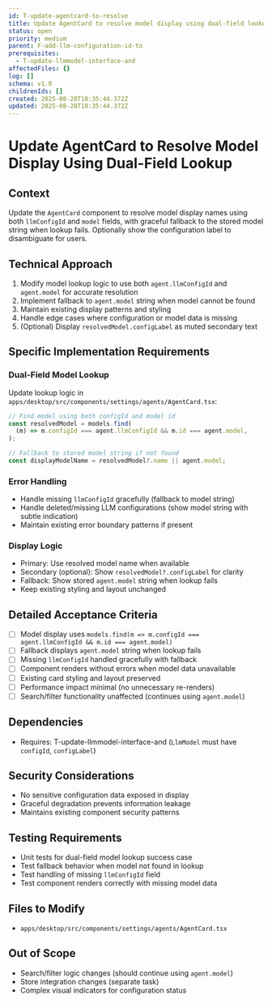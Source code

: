```yaml
---
id: T-update-agentcard-to-resolve
title: Update AgentCard to resolve model display using dual-field lookup
status: open
priority: medium
parent: F-add-llm-configuration-id-to
prerequisites:
  - T-update-llmmodel-interface-and
affectedFiles: {}
log: []
schema: v1.0
childrenIds: []
created: 2025-08-28T18:35:44.372Z
updated: 2025-08-28T18:35:44.372Z
---
```


# Update AgentCard to Resolve Model Display Using Dual-Field Lookup

## Context

Update the `AgentCard` component to resolve model display names using both `llmConfigId` and `model` fields, with graceful fallback to the stored model string when lookup fails. Optionally show the configuration label to disambiguate for users.

## Technical Approach

1. Modify model lookup logic to use both `agent.llmConfigId` and `agent.model` for accurate resolution
2. Implement fallback to `agent.model` string when model cannot be found
3. Maintain existing display patterns and styling
4. Handle edge cases where configuration or model data is missing
5. (Optional) Display `resolvedModel.configLabel` as muted secondary text

## Specific Implementation Requirements

### Dual-Field Model Lookup

Update lookup logic in `apps/desktop/src/components/settings/agents/AgentCard.tsx`:

```typescript
// Find model using both configId and model id
const resolvedModel = models.find(
  (m) => m.configId === agent.llmConfigId && m.id === agent.model,
);

// Fallback to stored model string if not found
const displayModelName = resolvedModel?.name || agent.model;
```

### Error Handling

- Handle missing `llmConfigId` gracefully (fallback to model string)
- Handle deleted/missing LLM configurations (show model string with subtle indication)
- Maintain existing error boundary patterns if present

### Display Logic

- Primary: Use resolved model name when available
- Secondary (optional): Show `resolvedModel?.configLabel` for clarity
- Fallback: Show stored `agent.model` string when lookup fails
- Keep existing styling and layout unchanged

## Detailed Acceptance Criteria

- [ ] Model display uses `models.find(m => m.configId === agent.llmConfigId && m.id === agent.model)`
- [ ] Fallback displays `agent.model` string when lookup fails
- [ ] Missing `llmConfigId` handled gracefully with fallback
- [ ] Component renders without errors when model data unavailable
- [ ] Existing card styling and layout preserved
- [ ] Performance impact minimal (no unnecessary re-renders)
- [ ] Search/filter functionality unaffected (continues using `agent.model`)

## Dependencies

- Requires: T-update-llmmodel-interface-and (`LlmModel` must have `configId`, `configLabel`)

## Security Considerations

- No sensitive configuration data exposed in display
- Graceful degradation prevents information leakage
- Maintains existing component security patterns

## Testing Requirements

- Unit tests for dual-field model lookup success case
- Test fallback behavior when model not found in lookup
- Test handling of missing `llmConfigId` field
- Test component renders correctly with missing model data

## Files to Modify

- `apps/desktop/src/components/settings/agents/AgentCard.tsx`

## Out of Scope

- Search/filter logic changes (should continue using `agent.model`)
- Store integration changes (separate task)
- Complex visual indicators for configuration status
